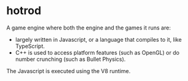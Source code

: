# hotrod

A game engine where both the engine and the games it runs are:
- largely written in Javascript, or a language that compiles to it, like TypeScript.
- C++ is used to access platform features (such as OpenGL) or do number crunching (such as Bullet Physics).

The Javascript is executed using the V8 runtime.
